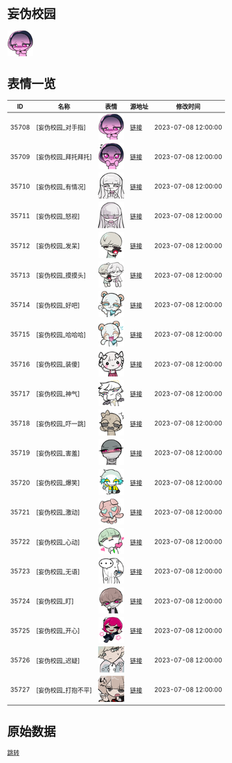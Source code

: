 # 妄伪校园

<img src="./cover.png" height="60" alt="cover" />

# 表情一览

|ID|名称|表情|源地址|修改时间|
|----|----|----|----|----|
|35708|[妄伪校园_对手指]|<img src="./pic/035708_%5B妄伪校园_对手指%5D.png" height="60" alt="对手指"/>|[链接](https://i0.hdslb.com/bfs/garb/0ddf410656ad5347cc42247601bd7bd34cb2fd5b.png)|2023-07-08 12:00:00|
|35709|[妄伪校园_拜托拜托]|<img src="./pic/035709_%5B妄伪校园_拜托拜托%5D.png" height="60" alt="拜托拜托"/>|[链接](https://i0.hdslb.com/bfs/garb/0942224815cf86c73881efc4fe3acd949d979a4c.png)|2023-07-08 12:00:00|
|35710|[妄伪校园_有情况]|<img src="./pic/035710_%5B妄伪校园_有情况%5D.png" height="60" alt="有情况"/>|[链接](https://i0.hdslb.com/bfs/garb/1cb32e848e64d86861534ab9c597b6d96384dd2d.png)|2023-07-08 12:00:00|
|35711|[妄伪校园_怒视]|<img src="./pic/035711_%5B妄伪校园_怒视%5D.png" height="60" alt="怒视"/>|[链接](https://i0.hdslb.com/bfs/garb/7f406d23e0e0841ee2ef9ae96d8da9d4f3a74607.png)|2023-07-08 12:00:00|
|35712|[妄伪校园_发呆]|<img src="./pic/035712_%5B妄伪校园_发呆%5D.png" height="60" alt="发呆"/>|[链接](https://i0.hdslb.com/bfs/garb/2a8f94875839f1adff033df2d4bc699e31c7aafc.png)|2023-07-08 12:00:00|
|35713|[妄伪校园_摸摸头]|<img src="./pic/035713_%5B妄伪校园_摸摸头%5D.png" height="60" alt="摸摸头"/>|[链接](https://i0.hdslb.com/bfs/garb/c36f48787a14c15819cc8feda0248627f9fe7380.png)|2023-07-08 12:00:00|
|35714|[妄伪校园_好吧]|<img src="./pic/035714_%5B妄伪校园_好吧%5D.png" height="60" alt="好吧"/>|[链接](https://i0.hdslb.com/bfs/garb/897e1b0de8ba9222f445d9d6d7d9c544542838ae.png)|2023-07-08 12:00:00|
|35715|[妄伪校园_哈哈哈]|<img src="./pic/035715_%5B妄伪校园_哈哈哈%5D.png" height="60" alt="哈哈哈"/>|[链接](https://i0.hdslb.com/bfs/garb/6de4b107e6721f8dd4f9889d16cf99a0264eeacb.png)|2023-07-08 12:00:00|
|35716|[妄伪校园_装傻]|<img src="./pic/035716_%5B妄伪校园_装傻%5D.png" height="60" alt="装傻"/>|[链接](https://i0.hdslb.com/bfs/garb/53cb39c688486087b4b7812f21f16e68dff4bf14.png)|2023-07-08 12:00:00|
|35717|[妄伪校园_神气]|<img src="./pic/035717_%5B妄伪校园_神气%5D.png" height="60" alt="神气"/>|[链接](https://i0.hdslb.com/bfs/garb/c7ee80605a8bce5eb3327d2c2a2363f22519ffee.png)|2023-07-08 12:00:00|
|35718|[妄伪校园_吓一跳]|<img src="./pic/035718_%5B妄伪校园_吓一跳%5D.png" height="60" alt="吓一跳"/>|[链接](https://i0.hdslb.com/bfs/garb/c957fb082efc5789c9b66725d69ce3de34747c4b.png)|2023-07-08 12:00:00|
|35719|[妄伪校园_害羞]|<img src="./pic/035719_%5B妄伪校园_害羞%5D.png" height="60" alt="害羞"/>|[链接](https://i0.hdslb.com/bfs/garb/be1378776bf24d6fdabd6e0ebca8b7a9db0390b6.png)|2023-07-08 12:00:00|
|35720|[妄伪校园_爆笑]|<img src="./pic/035720_%5B妄伪校园_爆笑%5D.png" height="60" alt="爆笑"/>|[链接](https://i0.hdslb.com/bfs/garb/db0135ea139ef0f668e1e8c3f24466b40b556c4e.png)|2023-07-08 12:00:00|
|35721|[妄伪校园_激动]|<img src="./pic/035721_%5B妄伪校园_激动%5D.png" height="60" alt="激动"/>|[链接](https://i0.hdslb.com/bfs/garb/826c2a1a4782960cd8781d726ed84361a591be68.png)|2023-07-08 12:00:00|
|35722|[妄伪校园_心动]|<img src="./pic/035722_%5B妄伪校园_心动%5D.png" height="60" alt="心动"/>|[链接](https://i0.hdslb.com/bfs/garb/1356b0fb9e6f49c170473e8872fc021b57e1c535.png)|2023-07-08 12:00:00|
|35723|[妄伪校园_无语]|<img src="./pic/035723_%5B妄伪校园_无语%5D.png" height="60" alt="无语"/>|[链接](https://i0.hdslb.com/bfs/garb/d08d353fc93033a6785badb68c051d964b4da025.png)|2023-07-08 12:00:00|
|35724|[妄伪校园_盯]|<img src="./pic/035724_%5B妄伪校园_盯%5D.png" height="60" alt="盯"/>|[链接](https://i0.hdslb.com/bfs/garb/0d37da7663ee7ee13ee0eac8f7ffabf5bcbb95f6.png)|2023-07-08 12:00:00|
|35725|[妄伪校园_开心]|<img src="./pic/035725_%5B妄伪校园_开心%5D.png" height="60" alt="开心"/>|[链接](https://i0.hdslb.com/bfs/garb/5a616261454ff595bcfad48ccfedf664cfc2b03b.png)|2023-07-08 12:00:00|
|35726|[妄伪校园_迟疑]|<img src="./pic/035726_%5B妄伪校园_迟疑%5D.png" height="60" alt="迟疑"/>|[链接](https://i0.hdslb.com/bfs/garb/4a21b2fef0f654d1c81d1b1454503d905f5a880d.png)|2023-07-08 12:00:00|
|35727|[妄伪校园_打抱不平]|<img src="./pic/035727_%5B妄伪校园_打抱不平%5D.png" height="60" alt="打抱不平"/>|[链接](https://i0.hdslb.com/bfs/garb/69b96fb872211fe350ec04a1fa4e0c30c7aa961e.png)|2023-07-08 12:00:00|

# 原始数据

[跳转](./raw.json)

